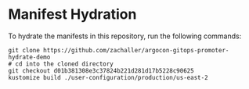 # Manifest Hydration

To hydrate the manifests in this repository, run the following commands:

```shell
git clone https://github.com/zachaller/argocon-gitops-promoter-hydrate-demo
# cd into the cloned directory
git checkout d01b381308e3c37824b221d281d17b5228c90625
kustomize build ./user-configuration/production/us-east-2
```
